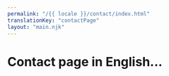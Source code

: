 ```yaml
---
permalink: "/{{ locale }}/contact/index.html"
translationKey: "contactPage"
layout: "main.njk"
---
```


# Contact page in English...